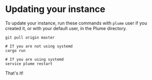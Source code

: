 # Updating your instance

To update your instance, run these commands with `plume` user if you created it, or with your default user, in the Plume directory.

```
git pull origin master

# If you are not using systemd
cargo run

# If you are using systemd
service plume restart
```

That's it!
